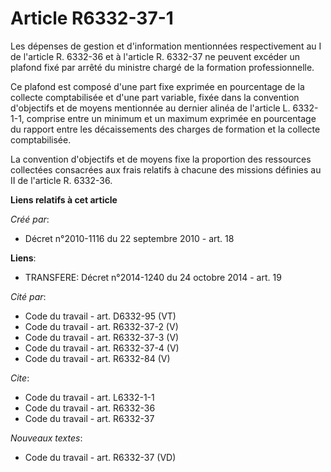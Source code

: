 # Article R6332-37-1

Les dépenses de gestion et d'information mentionnées respectivement au I de l'article R. 6332-36 et à l'article R. 6332-37 ne
peuvent excéder un plafond fixé par arrêté du ministre chargé de la formation professionnelle. 

Ce plafond est composé d'une part fixe exprimée en pourcentage de la collecte comptabilisée et d'une part variable, fixée
dans la convention d'objectifs et de moyens mentionnée au dernier alinéa de l'article L. 6332-1-1, comprise entre un minimum
et un maximum exprimée en pourcentage du rapport entre les décaissements des charges de formation et la collecte
comptabilisée. 

La convention d'objectifs et de moyens fixe la proportion des ressources collectées consacrées aux frais relatifs à chacune
des missions définies au II de l'article R. 6332-36.

**Liens relatifs à cet article**

_Créé par_:

  - Décret n°2010-1116 du 22 septembre 2010 - art. 18

**Liens**:

  - TRANSFERE: Décret n°2014-1240 du 24 octobre 2014 - art. 19

_Cité par_:

  - Code du travail - art. D6332-95 (VT)
  - Code du travail - art. R6332-37-2 (V)
  - Code du travail - art. R6332-37-3 (V)
  - Code du travail - art. R6332-37-4 (V)
  - Code du travail - art. R6332-84 (V)

_Cite_:

  - Code du travail - art. L6332-1-1
  - Code du travail - art. R6332-36
  - Code du travail - art. R6332-37

_Nouveaux textes_:

  - Code du travail - art. R6332-37 (VD)
